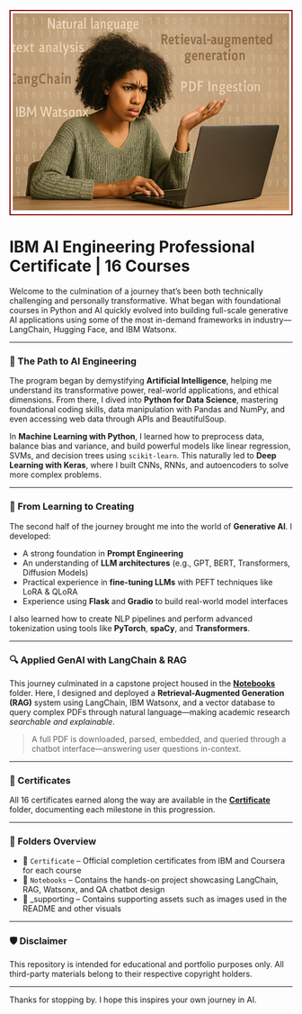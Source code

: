 <div align="center">
  <table>
    <tr>
      <td style="border: 2px solid #800000; border-radius: 6px; padding: 4px;">
        <img src="https://github.com/sobcza11/GenAI/blob/main/GenAI%20Engineering/_supporting/ibm_genai_photo2.png?raw=true" 
             alt="Confused AI engineer at her desk" 
             height="350"/>
      </td>
    </tr>
  </table>
</div>

# IBM AI Engineering Professional Certificate | 16 Courses

Welcome to the culmination of a journey that’s been both technically challenging and personally transformative. What began with foundational courses in Python and AI quickly evolved into building full-scale generative AI applications using some of the most in-demand frameworks in industry—LangChain, Hugging Face, and IBM Watsonx.

---

### 🧠 The Path to AI Engineering

The program began by demystifying **Artificial Intelligence**, helping me understand its transformative power, real-world applications, and ethical dimensions. From there, I dived into **Python for Data Science**, mastering foundational coding skills, data manipulation with Pandas and NumPy, and even accessing web data through APIs and BeautifulSoup.

In **Machine Learning with Python**, I learned how to preprocess data, balance bias and variance, and build powerful models like linear regression, SVMs, and decision trees using `scikit-learn`. This naturally led to **Deep Learning with Keras**, where I built CNNs, RNNs, and autoencoders to solve more complex problems.

---

### 🔁 From Learning to Creating

The second half of the journey brought me into the world of **Generative AI**. I developed:

- A strong foundation in **Prompt Engineering**
- An understanding of **LLM architectures** (e.g., GPT, BERT, Transformers, Diffusion Models)
- Practical experience in **fine-tuning LLMs** with PEFT techniques like LoRA & QLoRA
- Experience using **Flask** and **Gradio** to build real-world model interfaces

I also learned how to create NLP pipelines and perform advanced tokenization using tools like **PyTorch**, **spaCy**, and **Transformers**.

---

### 🔍 Applied GenAI with LangChain & RAG

This journey culminated in a capstone project housed in the [**Notebooks**](./Notebooks) folder. Here, I designed and deployed a **Retrieval-Augmented Generation (RAG)** system using LangChain, IBM Watsonx, and a vector database to query complex PDFs through natural language—making academic research *searchable and explainable*.

> A full PDF is downloaded, parsed, embedded, and queried through a chatbot interface—answering user questions in-context.

---

### 📜 Certificates

All 16 certificates earned along the way are available in the [**Certificate**](./Certificate) folder, documenting each milestone in this progression.

---

### 📁 Folders Overview

- 🏅 `Certificate` – Official completion certificates from IBM and Coursera for each course
- 🧾 `Notebooks` – Contains the hands-on project showcasing LangChain, RAG, Watsonx, and QA chatbot design
- 📸 _supporting – Contains supporting assets such as images used in the README and other visuals
---

### 🛡️ Disclaimer

This repository is intended for educational and portfolio purposes only. All third-party materials belong to their respective copyright holders.

---

Thanks for stopping by. I hope this inspires your own journey in AI.

